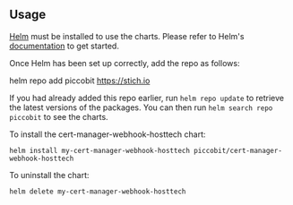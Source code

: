 ## Usage

[Helm](https://helm.sh) must be installed to use the charts.  Please refer to
Helm's [documentation](https://helm.sh/docs) to get started.

Once Helm has been set up correctly, add the repo as follows:

  helm repo add piccobit https://stich.io

If you had already added this repo earlier, run `helm repo update` to retrieve
the latest versions of the packages.  You can then run `helm search repo
piccobit` to see the charts.

To install the cert-manager-webhook-hosttech chart:

    helm install my-cert-manager-webhook-hosttech piccobit/cert-manager-webhook-hosttech

To uninstall the chart:

    helm delete my-cert-manager-webhook-hosttech
